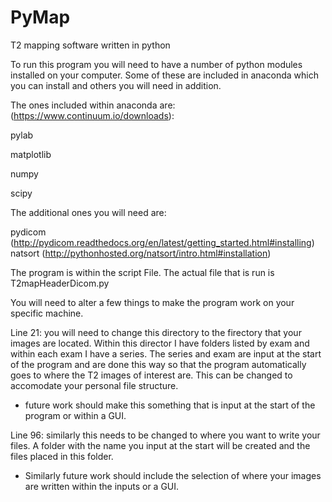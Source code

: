 # PyMap
T2 mapping software written in python


To run this program you will need to have a number of python modules installed on your computer. Some of these are included in anaconda which you can install and others you will need in addition. 


The ones included within anaconda are: (https://www.continuum.io/downloads):


pylab

matplotlib

numpy

scipy 

The additional ones you will need are:


pydicom (http://pydicom.readthedocs.org/en/latest/getting_started.html#installing)
natsort (http://pythonhosted.org/natsort/intro.html#installation)


The program is within the script File. The actual file that is run is T2mapHeaderDicom.py

You will need to alter a few things to make the program work on your specific machine. 

Line 21: you will need to change this directory to the firectory that your images are located. 
Within this director I have folders listed by exam and within each exam I have a series. The 
series and exam are input at the start of the program and are done this way so that the program 
automatically goes to where the T2 images of interest are. This can be changed to accomodate 
your personal file structure. 

- future work should make this something that is input at the start of the program or within a GUI. 

Line 96: similarly this needs to be changed to where you want to write your files. A folder with 
the name you input at the start will be created and the files placed in this folder. 

- Similarly future work should include the selection of where your images are written within the inputs or a GUI. 
